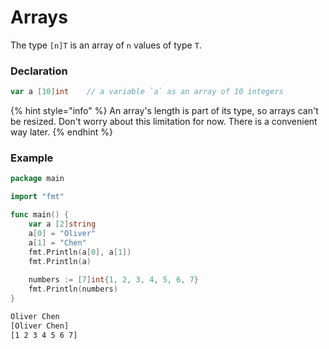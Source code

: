 # Arrays

The type `[n]T` is an array of `n` values of type `T`.

### Declaration

```go
var a [10]int    // a variable `a` as an array of 10 integers
```

{% hint style="info" %}
An array's length is part of its type, so arrays can't be resized. Don't worry about this limitation for now. There is a convenient way later.
{% endhint %}

### Example

```go
package main

import "fmt"

func main() {
    var a [2]string
    a[0] = "Oliver"
    a[1] = "Chen"
    fmt.Println(a[0], a[1])
    fmt.Println(a)
    
    numbers := [7]int{1, 2, 3, 4, 5, 6, 7}
    fmt.Println(numbers)
}
```

```bash
Oliver Chen
[Oliver Chen]
[1 2 3 4 5 6 7]
```
